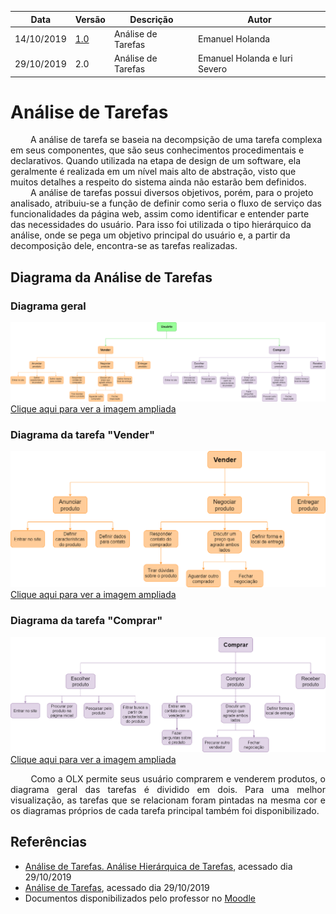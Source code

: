 | Data | Versão | Descrição | Autor |
| --- | --- | --- | --- |
| 14/10/2019 | [1.0](analise_de_tarefas_v1.md) | Análise de Tarefas | Emanuel Holanda |
| 29/10/2019 | 2.0 | Análise de Tarefas | Emanuel Holanda e Iuri Severo |



# Análise de Tarefas

<p align=”justify”> &emsp;&emsp;
A análise de tarefa se baseia na decompsição de uma tarefa complexa em seus componentes, que são seus conhecimentos procedimentais e declarativos. Quando  utilizada  na  etapa  de design de um software,  ela geralmente  é realizada  em  um  nível  mais  alto  de  abstração,  visto  que  muitos  detalhes  a  respeito  do sistema  ainda  não  estarão  bem  definidos. <br>&emsp;&emsp;
A análise de tarefas possui diversos objetivos, porém, para o projeto analisado, atribuiu-se a função de definir como seria o fluxo de serviço das funcionalidades da página web, assim como identificar e entender parte das necessidades do usuário. Para isso foi utilizada o tipo hierárquico da análise, onde se pega um objetivo principal do usuário e, a partir da decomposição dele, encontra-se as tarefas realizadas.
</p>

## **Diagrama da Análise de Tarefas**

### Diagrama geral
![](../../img/analise_de_tarefas/analise_de_tarefas.png)
[Clique aqui para ver a imagem ampliada](../../img/analise_de_tarefas/analise_de_tarefas.png)

### Diagrama da tarefa "Vender"
![](../../img/analise_de_tarefas/analise_de_tarefas_vender.png)
[Clique aqui para ver a imagem ampliada](../../img/analise_de_tarefas/analise_de_tarefas_vender.png)

### Diagrama da tarefa "Comprar"
![](../../img/analise_de_tarefas/analise_de_tarefas_comprar.png)
[Clique aqui para ver a imagem ampliada](../../img/analise_de_tarefas/analise_de_tarefas_comprar.png)

<p align="justify"> &emsp;&emsp;
Como a OLX permite seus usuário comprarem e venderem produtos, o diagrama geral das tarefas é dividido em dois. Para uma melhor visualização, as tarefas que se relacionam foram pintadas na mesma cor e os diagramas próprios de cada tarefa principal também foi disponibilizado.
</p>


## Referências
* [Análise de Tarefas. Análise Hierárquica de Tarefas](https://docplayer.com.br/13376795-Analise-de-tarefas-analise-hierarquica-de-tarefas.html), acessado dia 29/10/2019
* [Análise de Tarefas](https://www.portaleducacao.com.br/conteudo/artigos/enem/analise-de-tarefas/19733), acessado dia 29/10/2019
* Documentos disponibilizados pelo professor no [Moodle](https://aprender.ead.unb.br/course/view.php?id=2608)